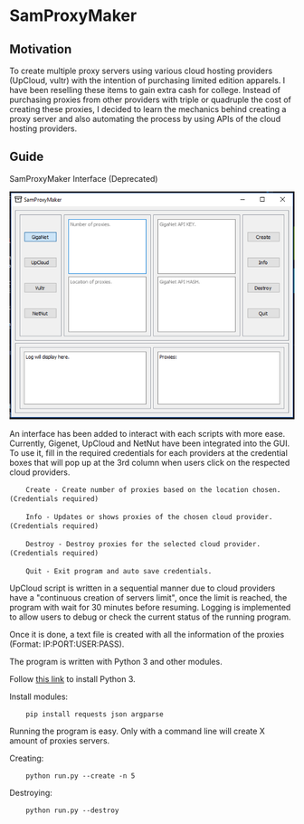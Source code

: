 SamProxyMaker
===============================

Motivation
------------------------------------

To create multiple proxy servers using various cloud hosting providers (UpCloud, vultr) with the intention of purchasing limited edition apparels. I have been reselling these items to gain extra cash for college. Instead of purchasing proxies from other providers with triple or quadruple the cost of creating these proxies, I decided to learn the mechanics behind creating a proxy server and also automating the process by using APIs of the cloud hosting providers.


Guide
--------------------

SamProxyMaker Interface (Deprecated)

![image](data/image/gui.PNG)

An interface has been added to interact with each scripts with more ease. Currently, Gigenet, UpCloud and NetNut have been integrated into the GUI. To use it, fill in the required credentials for each providers at the credential boxes that will pop up at the 3rd column when users click on the respected cloud providers. 

        Create - Create number of proxies based on the location chosen. (Credentials required)

        Info - Updates or shows proxies of the chosen cloud provider. (Credentials required) 

        Destroy - Destroy proxies for the selected cloud provider. (Credentials required)

        Quit - Exit program and auto save credentials.  


UpCloud script is written in a sequential manner due to cloud providers have a "continuous creation of servers limit", once the limit is reached, the program with wait for 30 minutes before resuming. Logging is implemented to allow users to debug or check the current status of the running program. 

Once it is done, a text file is created with all the information of the proxies (Format: IP:PORT:USER:PASS).

The program is written with Python 3 and other modules.

Follow [this link](https://www.python.org/downloads/) to install Python 3.

Install modules:

        pip install requests json argparse

Running the program is easy. Only with a command line will create X amount of proxies servers.

Creating:

        python run.py --create -n 5

Destroying:

        python run.py --destroy
